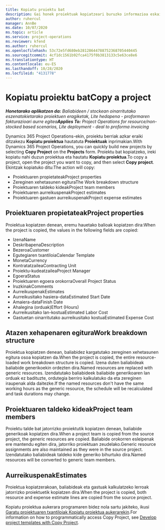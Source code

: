 ```yaml
---
title: Kopiatu proiektu bat
description: Gai honek proiektuak kopiatzeari buruzko informazioa eskaintzen du Dynamics 365 Project Operations-en.
author: ruhercul
manager: AnnBe
ms.date: 10/07/2020
ms.topic: article
ms.service: project-operations
ms.reviewer: kfend
ms.author: ruhercul
ms.openlocfilehash: 53c72e5fd680eb28128644788752368705440445
ms.sourcegitcommit: 4cf1dc1561b92fca4175f0b3813133c5e63ce8e6
ms.translationtype: HT
ms.contentlocale: eu-ES
ms.lasthandoff: 10/28/2020
ms.locfileid: "4131778"
---
```

# <a name="copy-a-project"></a><span data-ttu-id="7720f-103">Kopiatu proiektu bat</span><span class="sxs-lookup"><span data-stu-id="7720f-103">Copy a project</span></span>

<span data-ttu-id="7720f-104">_**Honetarako aplikatzen da:** Baliabideen / stockean oinarritutako eszenatokietarako proiektuen eragiketak, Lite hedapena - proformaren fakturazioari aurre egitea_</span><span class="sxs-lookup"><span data-stu-id="7720f-104">_**Applies To:** Project Operations for resource/non-stocked based scenarios, Lite deployment - deal to proforma invoicing_</span></span>

<span data-ttu-id="7720f-105">Dynamics 365 Project Operations-ekin, proiektu berriak azkar eraiki ditzakezu **Kopiatu proiektua** hautatuta **Proiektuak** inprimakian.</span><span class="sxs-lookup"><span data-stu-id="7720f-105">With Dynamics 365 Project Operations, you can quickly build new projects by selecting **Copy Project** on the **Projects** form.</span></span> <span data-ttu-id="7720f-106">Proiektu bat kopiatzeko, ireki kopiatu nahi duzun proiektua eta hautatu **Kopiatu proiektua**.</span><span class="sxs-lookup"><span data-stu-id="7720f-106">To copy a project, open the project you want to copy, and then select **Copy project**.</span></span> <span data-ttu-id="7720f-107">Ekintzak kopiatuko ditu:</span><span class="sxs-lookup"><span data-stu-id="7720f-107">The action will copy:</span></span>

- <span data-ttu-id="7720f-108">Proiektuaren propietateak</span><span class="sxs-lookup"><span data-stu-id="7720f-108">Project properties</span></span>
- <span data-ttu-id="7720f-109">Zereginen xehetasunen egitura</span><span class="sxs-lookup"><span data-stu-id="7720f-109">The Work breakdown structure</span></span>
- <span data-ttu-id="7720f-110">Proiektuaren taldeko kideak</span><span class="sxs-lookup"><span data-stu-id="7720f-110">Project team members</span></span>
- <span data-ttu-id="7720f-111">Proiektuaren aurreikuspenak</span><span class="sxs-lookup"><span data-stu-id="7720f-111">Project estimates</span></span>
- <span data-ttu-id="7720f-112">Proiektuaren gastuen aurreikuspenak</span><span class="sxs-lookup"><span data-stu-id="7720f-112">Project expense estimates</span></span>

## <a name="project-properties"></a><span data-ttu-id="7720f-113">Proiektuaren propietateak</span><span class="sxs-lookup"><span data-stu-id="7720f-113">Project properties</span></span>

<span data-ttu-id="7720f-114">Proiektua kopiatzen denean, eremu hauetako balioak kopiatzen dira:</span><span class="sxs-lookup"><span data-stu-id="7720f-114">When the project is copied, the values in the following fields are copied:</span></span>

- <span data-ttu-id="7720f-115">Izena</span><span class="sxs-lookup"><span data-stu-id="7720f-115">Name</span></span>
- <span data-ttu-id="7720f-116">Deskribapena</span><span class="sxs-lookup"><span data-stu-id="7720f-116">Description</span></span>
- <span data-ttu-id="7720f-117">Bezeroa</span><span class="sxs-lookup"><span data-stu-id="7720f-117">Customer</span></span>
- <span data-ttu-id="7720f-118">Egutegiaren txantiloia</span><span class="sxs-lookup"><span data-stu-id="7720f-118">Calendar Template</span></span>
- <span data-ttu-id="7720f-119">Moneta</span><span class="sxs-lookup"><span data-stu-id="7720f-119">Currency</span></span>
- <span data-ttu-id="7720f-120">Kontratatzailea</span><span class="sxs-lookup"><span data-stu-id="7720f-120">Contracting Unit</span></span>
- <span data-ttu-id="7720f-121">Proiektu-kudeatzailea</span><span class="sxs-lookup"><span data-stu-id="7720f-121">Project Manager</span></span>
- <span data-ttu-id="7720f-122">Egoera</span><span class="sxs-lookup"><span data-stu-id="7720f-122">Status</span></span>
- <span data-ttu-id="7720f-123">Proiektuaren egoera orokorra</span><span class="sxs-lookup"><span data-stu-id="7720f-123">Overall Project Status</span></span>
- <span data-ttu-id="7720f-124">Iruzkinak</span><span class="sxs-lookup"><span data-stu-id="7720f-124">Comments</span></span>
- <span data-ttu-id="7720f-125">Aurreikuspenak</span><span class="sxs-lookup"><span data-stu-id="7720f-125">Estimates</span></span>
- <span data-ttu-id="7720f-126">Aurreikusitako hasiera-data</span><span class="sxs-lookup"><span data-stu-id="7720f-126">Estimated Start Date</span></span>
- <span data-ttu-id="7720f-127">Amaiera-data</span><span class="sxs-lookup"><span data-stu-id="7720f-127">Finish Date</span></span>
- <span data-ttu-id="7720f-128">Ahalegina (orduak)</span><span class="sxs-lookup"><span data-stu-id="7720f-128">Effort (Hours)</span></span>
- <span data-ttu-id="7720f-129">Aurreikusitako lan-kostua</span><span class="sxs-lookup"><span data-stu-id="7720f-129">Estimated Labor Cost</span></span>
- <span data-ttu-id="7720f-130">Gastuetan oinarritutako aurreikusitako kostua</span><span class="sxs-lookup"><span data-stu-id="7720f-130">Estimated Expense Cost</span></span>

## <a name="work-breakdown-structure"></a><span data-ttu-id="7720f-131">Atazen xehapenaren egitura</span><span class="sxs-lookup"><span data-stu-id="7720f-131">Work breakdown structure</span></span>

<span data-ttu-id="7720f-132">Proiektua kopiatzen denean, baliabidez kargatutako zereginen xehetasunen egitura osoa kopiatzen da.</span><span class="sxs-lookup"><span data-stu-id="7720f-132">When the project is copied, the entire resource-loaded work breakdown structure is copied.</span></span> <span data-ttu-id="7720f-133">Izena duten baliabideak baliabide generikoekin ordezten dira.</span><span class="sxs-lookup"><span data-stu-id="7720f-133">Named resources are replaced with generic resources.</span></span> <span data-ttu-id="7720f-134">Izendatutako baliabideek baliabide generikoaren lan orduak ez badituzte, ordutegia berriro kalkulatuko da eta zereginen iraupenak alda daitezke.</span><span class="sxs-lookup"><span data-stu-id="7720f-134">If the named resources don't have the same working hours as the generic resource, the schedule will be recalculated and task durations may change.</span></span>

## <a name="project-team-members"></a><span data-ttu-id="7720f-135">Proiektuaren taldeko kideak</span><span class="sxs-lookup"><span data-stu-id="7720f-135">Project team members</span></span>

<span data-ttu-id="7720f-136">Proiektu talde bat jatorrizko proiektutik kopiatzen denean, baliabide generikoak kopiatzen dira.</span><span class="sxs-lookup"><span data-stu-id="7720f-136">When a project team is copied from the source project, the generic resources are copied.</span></span> <span data-ttu-id="7720f-137">Baliabide orokorren esleipenak ere mantendu egiten dira, jatorriko proiektuan zeudelako.</span><span class="sxs-lookup"><span data-stu-id="7720f-137">Generic resource assignments are also maintained as they were in the source project.</span></span> <span data-ttu-id="7720f-138">Izendatutako baliabideak taldeko kide generiko bihurtuko dira.</span><span class="sxs-lookup"><span data-stu-id="7720f-138">Named resources will be converted to generic team members.</span></span>

## <a name="estimates"></a><span data-ttu-id="7720f-139">Aurreikuspenak</span><span class="sxs-lookup"><span data-stu-id="7720f-139">Estimates</span></span>

<span data-ttu-id="7720f-140">Proiektua kopiatzerakoan, baliabideak eta gastuak kalkulatzeko lerroak jatorrizko proiektuetik kopiatzen dira.</span><span class="sxs-lookup"><span data-stu-id="7720f-140">When the project is copied, both resource and expense estimate lines are copied from the source project.</span></span> 

<span data-ttu-id="7720f-141">Kopiatu proiektua aukerara programaren bidez nola sartu jakiteko, ikusi [Garatu proiektuaren txantiloiak Kopiatu proiektua aukerarekin](dev-copy-project.md).</span><span class="sxs-lookup"><span data-stu-id="7720f-141">For information on how to programmatically access Copy Project, see [Develop project templates with Copy Project](dev-copy-project.md).</span></span>
